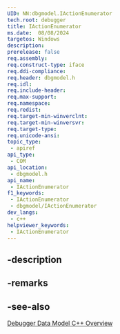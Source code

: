 ```yaml
---
UID: NN:dbgmodel.IActionEnumerator
tech.root: debugger
title: IActionEnumerator
ms.date:  08/08/2024
targetos: Windows
description: 
prerelease: false
req.assembly: 
req.construct-type: iface
req.ddi-compliance: 
req.header: dbgmodel.h
req.idl: 
req.include-header: 
req.max-support: 
req.namespace: 
req.redist: 
req.target-min-winverclnt: 
req.target-min-winversvr: 
req.target-type: 
req.unicode-ansi: 
topic_type:
 - apiref
api_type:
 - COM
api_location:
 - dbgmodel.h
api_name:
 - IActionEnumerator
f1_keywords:
 - IActionEnumerator
 - dbgmodel/IActionEnumerator
dev_langs:
 - c++
helpviewer_keywords:
 - IActionEnumerator
---
```


## -description

## -remarks

## -see-also

[Debugger Data Model C++ Overview](/windows-hardware/drivers/debugger/data-model-cpp-overview)
